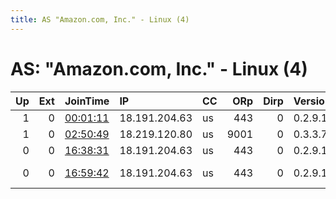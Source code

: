 ```yaml
---
title: AS "Amazon.com, Inc." - Linux (4)
---
```


# AS: "Amazon.com, Inc." - Linux (4)

|   Up |   Ext | JoinTime                                                                                            | IP            | CC   |   ORp |   Dirp | Version   | Contact                      | Nickname          |   eFamMembers |
|-----:|------:|:----------------------------------------------------------------------------------------------------|:--------------|:-----|------:|-------:|:----------|:-----------------------------|:------------------|--------------:|
|    1 |     0 | [00:01:11](https://metrics.torproject.org/rs.html#details/F09CE76B2C4520A4694A6089AAF8C43A17E756FF) | 18.191.204.63 | us   |   443 |      0 | 0.2.9.14  | ricochet:fishy6x2o5xi5bim    | OpFlamingOctopus  |             1 |
|    1 |     0 | [02:50:49](https://metrics.torproject.org/rs.html#details/50FD43D8CBE0C0E67399BA9B4C02290C840CCDDA) | 18.219.120.80 | us   |  9001 |      0 | 0.3.3.7   | None                         | relayingRelay8312 |             1 |
|    0 |     0 | [16:38:31](https://metrics.torproject.org/rs.html#details/23ABE9E2A605EC7AF0F07D006E693D81175161AB) | 18.191.204.63 | us   |   443 |      0 | 0.2.9.14  | thefuzzyfish@gmail           | AWSTestRelay      |             1 |
|    0 |     0 | [16:59:42](https://metrics.torproject.org/rs.html#details/9202442BD3CCD945B99C7902B8FFB51226421E61) | 18.191.204.63 | us   |   443 |      0 | 0.2.9.14  | Zach &lt;thefuzzyfish2 AT gm | ZachsTestRelay    |             1 |
